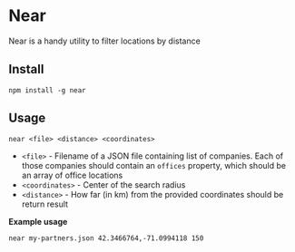 # Near

Near is a handy utility to filter locations by distance

## Install
```
npm install -g near
```

## Usage
```
near <file> <distance> <coordinates>
```
- `<file>` - Filename of a JSON file containing list of companies. Each of those companies should contain an `offices` property, which should be an array of office locations
- `<coordinates>` - Center of the search radius
- `<distance>` - How far (in km) from the provided coordinates should be return result

**Example usage**
```
near my-partners.json 42.3466764,-71.0994118 150
```
